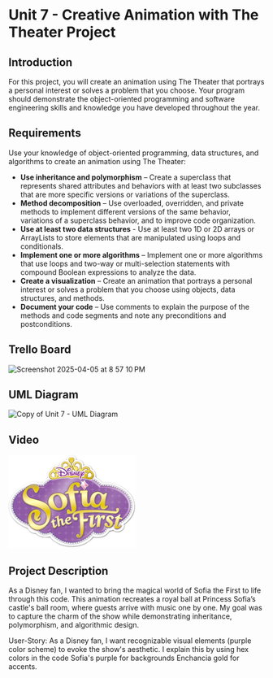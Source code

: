 # Unit 7 - Creative Animation with The Theater Project

## Introduction

For this project, you will create an animation using The Theater that portrays a personal interest or solves a problem that you choose. Your program should demonstrate the object-oriented programming and software engineering skills and knowledge you have developed throughout the year.

## Requirements

Use your knowledge of object-oriented programming, data structures, and algorithms to create an animation using The Theater:

- **Use inheritance and polymorphism** – Create a superclass that represents shared attributes and behaviors with at least two subclasses that are more specific versions or variations of the superclass.
- **Method decomposition** – Use overloaded, overridden, and private methods to implement different versions of the same behavior, variations of a superclass behavior, and to improve code organization.
- **Use at least two data structures** - Use at least two 1D or 2D arrays or ArrayLists to store elements that are manipulated using loops and conditionals.
- **Implement one or more algorithms** – Implement one or more algorithms that use loops and two-way or multi-selection statements with compound Boolean expressions to analyze the data.
- **Create a visualization** – Create an animation that portrays a personal interest or solves a problem that you choose using objects, data structures, and methods.
- **Document your code** – Use comments to explain the purpose of the methods and code segments and note any preconditions and postconditions.

## Trello Board

<img width="1018" alt="Screenshot 2025-04-05 at 8 57 10 PM" src="https://github.com/user-attachments/assets/8e2954ac-51d4-4377-b97a-606de759e57b" />

## UML Diagram

![Copy of Unit 7 - UML Diagram](https://github.com/user-attachments/assets/2ad7dbed-c534-4574-9eb3-d75addb401e9)

## Video

[![Thumbnail for my projet](thumbnail.png)](https://youtube.com/shorts/B9ABfSQhqsg)

## Project Description

As a Disney fan, I wanted to bring the magical world of Sofia the First to life through this code. This animation recreates a royal ball at Princess Sofia’s castle's ball room, where guests arrive with music one by one. My goal was to capture the charm of the show while demonstrating inheritance, polymorphism, and algorithmic design.

User-Story: As a Disney fan, I want recognizable visual elements (purple color scheme) to evoke the show's aesthetic.
I explain this by using hex colors in the code Sofia's purple for backgrounds Enchancia gold for accents.
